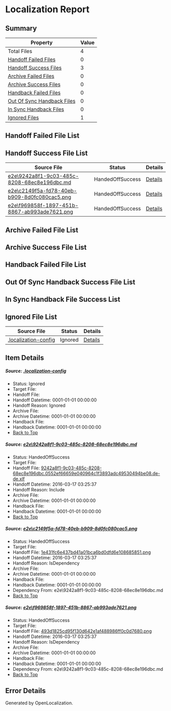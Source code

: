 # <a name='report-top'></a> Localization Report

## Summary
 Property | Value 
 -------- | ----- 
 Total Files | 4
[ Handoff Failed Files ](#handoff-failed-list)| 0
[ Handoff Success Files ](#handoff-success-list)| 3
[ Archive Failed Files ](#archive-failed-list)| 0
[ Archive Success Files ](#archive-success-list)| 0
[ Handback Failed Files ](#handback-failed-list)| 0
[ Out Of Sync Handback Files ](#outofsync-handback-success-list)| 0
[ In Sync Handback Files ](#insync-handback-success-list)| 0
[ Ignored Files ](#ignored-list)| 1

## <a name='handoff-failed-list'></a> Handoff Failed File List

## <a name='handoff-success-list'></a> Handoff Success File List
 Source File | Status | Details 
 ----------- | ------ | ------- 
 [e2e\9242a8f1-9c03-485c-8208-68ec8e196dbc.md](https://github.com/OpenLocalizationTest/oltest/blob/544d31984528a0d87ef48acdff1d30b4f963671a/e2e/9242a8f1-9c03-485c-8208-68ec8e196dbc.md) | HandedOffSuccess | [Details](#f67c4ff61db4dc36024d3b9f7dda648be43857aa1)
 [e2e\c2149f5a-fd78-40eb-b909-8d0fc080cac5.png](https://github.com/OpenLocalizationTest/oltest/blob/544d31984528a0d87ef48acdff1d30b4f963671a/e2e/c2149f5a-fd78-40eb-b909-8d0fc080cac5.png) | HandedOffSuccess | [Details](#1e431fc6e437bd41a01bca6bd0dfd6e1086858512)
 [e2e\f969858f-1897-451b-8867-ab993ade7621.png](https://github.com/OpenLocalizationTest/oltest/blob/544d31984528a0d87ef48acdff1d30b4f963671a/e2e/f969858f-1897-451b-8867-ab993ade7621.png) | HandedOffSuccess | [Details](#493d1825cd95f130d642e1af488986ff0c0d76803)

## <a name='archive-failed-list'></a> Archive Failed File List

## <a name='archive-success-list'></a> Archive Success File List

## <a name='handback-failed-list'></a> Handback Failed File List

## <a name='outofsync-handback-success-list'></a> Out Of Sync Handback Success File List

## <a name='insync-handback-success-list'></a> In Sync Handback File Success List

## <a name='ignored-list'></a> Ignored File List
 Source File | Status | Details 
 ----------- | ------ | ------- 
 [.localization-config](https://github.com/OpenLocalizationTest/oltest/blob/544d31984528a0d87ef48acdff1d30b4f963671a/.localization-config) | Ignored | [Details](#66aca4b1c2f43b14ec41e0e427345df94af1d5e10)

## Item Details
##### <a name='66aca4b1c2f43b14ec41e0e427345df94af1d5e10'></a> Source: [.localization-config](https://github.com/OpenLocalizationTest/oltest/blob/544d31984528a0d87ef48acdff1d30b4f963671a/.localization-config)
* Status: Ignored
* Target File: 
* Handoff File: 
* Handoff Datetime: 0001-01-01 00:00:00
* Handoff Reason: Ignored
* Archive File: 
* Archive Datetime: 0001-01-01 00:00:00
* Handback File: 
* Handback Datetime: 0001-01-01 00:00:00
* [Back to Top](#report-top)

##### <a name='f67c4ff61db4dc36024d3b9f7dda648be43857aa1'></a> Source: [e2e\9242a8f1-9c03-485c-8208-68ec8e196dbc.md](https://github.com/OpenLocalizationTest/oltest/blob/544d31984528a0d87ef48acdff1d30b4f963671a/e2e/9242a8f1-9c03-485c-8208-68ec8e196dbc.md)
* Status: HandedOffSuccess
* Target File: 
* Handoff File: [9242a8f1-9c03-485c-8208-68ec8e196dbc.0552ef66659e040964c1f3893adc49530494be08.de-de.xlf](https://github.com/OpenLocalizationTestOrg/olhandoff/blob/f567073adc474706ad2c777d8bd8e1feb66fdfce/ol-handoff/OpenLocalizationTestOrg/oltest.de-de/xinjiang/ht/9242a8f1-9c03-485c-8208-68ec8e196dbc.0552ef66659e040964c1f3893adc49530494be08.de-de.xlf)
* Handoff Datetime: 2016-03-17 03:25:37
* Handoff Reason: Include
* Archive File: 
* Archive Datetime: 0001-01-01 00:00:00
* Handback File: 
* Handback Datetime: 0001-01-01 00:00:00
* [Back to Top](#report-top)

##### <a name='1e431fc6e437bd41a01bca6bd0dfd6e1086858512'></a> Source: [e2e\c2149f5a-fd78-40eb-b909-8d0fc080cac5.png](https://github.com/OpenLocalizationTest/oltest/blob/544d31984528a0d87ef48acdff1d30b4f963671a/e2e/c2149f5a-fd78-40eb-b909-8d0fc080cac5.png)
* Status: HandedOffSuccess
* Target File: 
* Handoff File: [1e431fc6e437bd41a01bca6bd0dfd6e108685851.png](https://github.com/OpenLocalizationTestOrg/olhandoff/blob/f567073adc474706ad2c777d8bd8e1feb66fdfce/ol-handoff/OpenLocalizationTestOrg/oltest.de-de/xinjiang/ht/1e431fc6e437bd41a01bca6bd0dfd6e108685851.png)
* Handoff Datetime: 2016-03-17 03:25:37
* Handoff Reason: IsDependency
* Archive File: 
* Archive Datetime: 0001-01-01 00:00:00
* Handback File: 
* Handback Datetime: 0001-01-01 00:00:00
* Dependency From: e2e\9242a8f1-9c03-485c-8208-68ec8e196dbc.md
* [Back to Top](#report-top)

##### <a name='493d1825cd95f130d642e1af488986ff0c0d76803'></a> Source: [e2e\f969858f-1897-451b-8867-ab993ade7621.png](https://github.com/OpenLocalizationTest/oltest/blob/544d31984528a0d87ef48acdff1d30b4f963671a/e2e/f969858f-1897-451b-8867-ab993ade7621.png)
* Status: HandedOffSuccess
* Target File: 
* Handoff File: [493d1825cd95f130d642e1af488986ff0c0d7680.png](https://github.com/OpenLocalizationTestOrg/olhandoff/blob/f567073adc474706ad2c777d8bd8e1feb66fdfce/ol-handoff/OpenLocalizationTestOrg/oltest.de-de/xinjiang/ht/493d1825cd95f130d642e1af488986ff0c0d7680.png)
* Handoff Datetime: 2016-03-17 03:25:37
* Handoff Reason: IsDependency
* Archive File: 
* Archive Datetime: 0001-01-01 00:00:00
* Handback File: 
* Handback Datetime: 0001-01-01 00:00:00
* Dependency From: e2e\9242a8f1-9c03-485c-8208-68ec8e196dbc.md
* [Back to Top](#report-top)


## Error Details

Generated by OpenLocalization.
